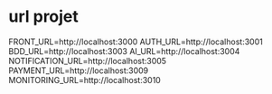 # url projet

FRONT_URL=http://localhost:3000
AUTH_URL=http://localhost:3001
BDD_URL=http://localhost:3003
AI_URL=http://localhost:3004
NOTIFICATION_URL=http://localhost:3005
PAYMENT_URL=http://localhost:3009
MONITORING_URL=http://localhost:3010